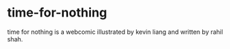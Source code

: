 # time-for-nothing
time for nothing is a webcomic illustrated by kevin liang and written by rahil shah.
